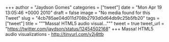 
+++
author = "Jaydson Gomes"
categories = ["tweet"]
date = "Mon Apr 19 13:05:46 +0000 2010"
draft = false
image = "No media found for this Tweet"
slug = "4cb785ae04d011d708b2793d0d64db9c25b5fb20"
tags = ["tweet"]
title = """Massa! HTML5 audio visual..."""
tweet = true
tweet_url = "https://twitter.com/jaydson/status/12454502168"
+++
Massa! HTML5 audio visualizations - http://tinyurl.com/y2j4ttb
